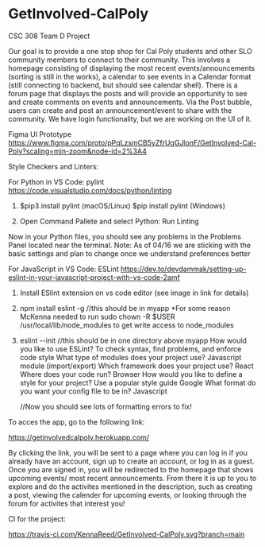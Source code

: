 # GetInvolved-CalPoly
CSC 308 Team D Project 

Our goal is to provide a one stop shop for Cal Poly students and other SLO community members to connect to their community. This involves a homepage consisting of displaying the most recent events/announcements (sorting is still in the works), a calendar to see events in a Calendar format (still connecting to backend, but should see calendar shell). There is a forum page that displays the posts and will provide an opportunity to see and create comments on events and announcements. Via the Post bubble, users can create and post an announcement/event to share with the community. We have login functionality, but we are working on the UI of it.


Figma UI Prototype
https://www.figma.com/proto/pPqLzsmCB5yZfrUgGJlonF/GetInvolved-Cal-Poly?scaling=min-zoom&node-id=2%3A4

Style Checkers and Linters:

For Python in VS Code: pylint
https://code.visualstudio.com/docs/python/linting

1) $pip3 install pylint (macOS/Linux)
    $pip install pylint (Windows)

2) Open Command Pallete and select Python: Run Linting

Now in your Python files, you should see any problems in the Problems Panel located near the terminal. 
Note: As of 04/16 we are sticking with the basic settings and plan to change once we understand preferences better 

For JavaScript in VS Code: ESLint
https://dev.to/devdammak/setting-up-eslint-in-your-javascript-project-with-vs-code-2amf

1) Install ESlint extension on vs code editor (see image in link for details)

2) npm install eslint -g //this should be in myapp
  *For some reason McKenna needed to run sudo chown -R $USER /usr/local/lib/node_modules to get write access to node_modules
  
3) eslint --init //this should be in one directory above myapp
    How would you like to use ESLint?
      To check syntax, find problems, and enforce code style
    What type of modules does your project use?
      Javascript module (import/export) 
    Which framework does your project use?
      React
    Where does your code run?
      Browser
    How would you like to define a style for your project?
      Use a popular style guide
        Google
    What format do you want your config file to be in?
      Javascript
      
   //Now you should see lots of formatting errors to fix!


To acces the app, go to the following link:

https://getinvolvedcalpoly.herokuapp.com/

By clicking the link, you will be sent to a page where you can log in if you already have an account, sign up to create an account, or log in as a guest. Once you are signed in, you will be redirected to the homepage that shows upcoming events/ most recent announcements. From there it is up to you to explore and do the activites mentioned in the description, such as creating a post, viewing the calender for upcoming events, or looking through the forum for activites that interest you!

CI for the project:

https://travis-ci.com/KennaReed/GetInvolved-CalPoly.svg?branch=main

